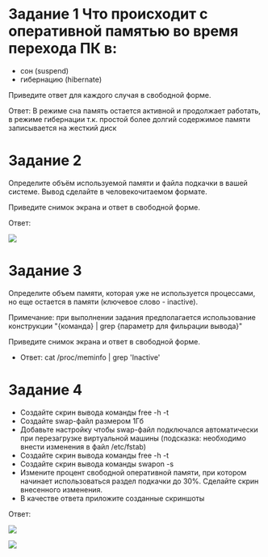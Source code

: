 # Задание 1 Что происходит с оперативной памятью во время перехода ПК в:

* сон (suspend)
* гибернацию (hibernate)


Приведите ответ для каждого случая в свободной форме.

Ответ: В режиме сна память остается активной и продолжает работать, в режиме гибернации т.к. простой более долгий содержимое памяти записывается на жесткий диск


# Задание 2
Определите объём используемой памяти и файла подкачки в вашей системе. Вывод сделайте в человекочитаемом формате.

Приведите снимок экрана и ответ в свободной форме.

Ответ:

![](https://i.postimg.cc/TY3dh1BM/Screenshot-8.png) 

# Задание 3
Определите объем памяти, которая уже не используется процессами, но еще остается в памяти (ключевое слово - inactive).

Примечание: при выполнении задания предполагается использование конструкции "{команда} | grep {параметр для фильрации вывода}"

Приведите снимок экрана и ответ в свободной форме.

* Ответ: cat /proc/meminfo | grep 'Inactive' 

# Задание 4
* Создайте скрин вывода команды free -h -t
* Создайте swap-файл размером 1Гб
* Добавьте настройку чтобы swap-файл подключался автоматически при перезагрузке виртуальной машины (подсказка: необходимо внести изменения в файл /etc/fstab)
* Создайте скрин вывода команды free -h -t
* Создайте скрин вывода команды swapon -s
* Измените процент свободной оперативной памяти, при котором начинает использоваться раздел подкачки до 30%. Сделайте скрин внесенного изменения.
* В качестве ответа приложите созданные скриншоты

Ответ: 


![](https://i.postimg.cc/k4HVwS0S/Screenshot-3.png) 

![](https://i.postimg.cc/BQS6DMLz/Screenshot-6.png) 

